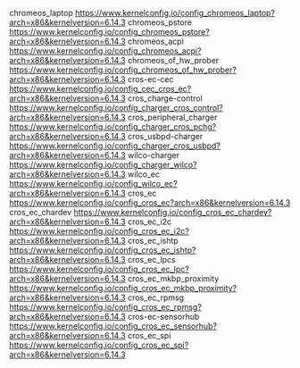chromeos_laptop https://www.kernelconfig.io/config_chromeos_laptop?arch=x86&kernelversion=6.14.3
chromeos_pstore https://www.kernelconfig.io/config_chromeos_pstore?arch=x86&kernelversion=6.14.3
chromeos_acpi https://www.kernelconfig.io/config_chromeos_acpi?arch=x86&kernelversion=6.14.3
chromeos_of_hw_prober https://www.kernelconfig.io/config_chromeos_of_hw_prober?arch=x86&kernelversion=6.14.3
cros-ec-cec https://www.kernelconfig.io/config_cec_cros_ec?arch=x86&kernelversion=6.14.3
cros_charge-control https://www.kernelconfig.io/config_charger_cros_control?arch=x86&kernelversion=6.14.3
cros_peripheral_charger https://www.kernelconfig.io/config_charger_cros_pchg?arch=x86&kernelversion=6.14.3
cros_usbpd-charger https://www.kernelconfig.io/config_charger_cros_usbpd?arch=x86&kernelversion=6.14.3
wilco-charger https://www.kernelconfig.io/config_charger_wilco?arch=x86&kernelversion=6.14.3
wilco_ec https://www.kernelconfig.io/config_wilco_ec?arch=x86&kernelversion=6.14.3
cros_ec https://www.kernelconfig.io/config_cros_ec?arch=x86&kernelversion=6.14.3
cros_ec_chardev https://www.kernelconfig.io/config_cros_ec_chardev?arch=x86&kernelversion=6.14.3
cros_ec_i2c https://www.kernelconfig.io/config_cros_ec_i2c?arch=x86&kernelversion=6.14.3
cros_ec_ishtp https://www.kernelconfig.io/config_cros_ec_ishtp?arch=x86&kernelversion=6.14.3
cros_ec_lpcs https://www.kernelconfig.io/config_cros_ec_lpc?arch=x86&kernelversion=6.14.3
cros_ec_mkbp_proximity https://www.kernelconfig.io/config_cros_ec_mkbp_proximity?arch=x86&kernelversion=6.14.3
cros_ec_rpmsg https://www.kernelconfig.io/config_cros_ec_rpmsg?arch=x86&kernelversion=6.14.3
cros-ec-sensorhub https://www.kernelconfig.io/config_cros_ec_sensorhub?arch=x86&kernelversion=6.14.3
cros_ec_spi https://www.kernelconfig.io/config_cros_ec_spi?arch=x86&kernelversion=6.14.3
